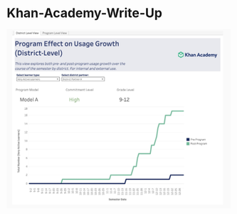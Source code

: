 # Khan-Academy-Write-Up

![District Level Image](https://github.com/kwomackcodes/Khan-Academy-Write-Up/blob/main/images/District%20Level%20View.jpg)

